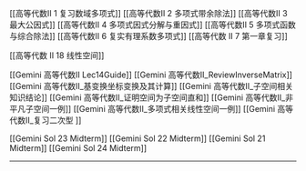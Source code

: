 [[高等代数II 1 复习数域多项式]]
[[高等代数II 2 多项式带余除法]]
[[高等代数II 3 最大公因式]]
[[高等代数II 4 多项式因式分解与重因式]]
[[高等代数II 5 多项式函数与综合除法]]
[[高等代数II 6 复实有理系数多项式]]
[[高等代数 II 7 第一章复习]]

[[高等代数 II 18 线性空间]]

[[Gemini 高等代数II Lec14Guide]]
[[Gemini 高等代数II_ReviewInverseMatrix]]
[[Gemini 高等代数II_基变换坐标变换及其计算]]
[[Gemini 高等代数II_子空间相关知识结论]]
[[Gemini 高等代数II_证明空间为子空间直和]]
[[Gemini 高等代数II_非平凡子空间一例]]
[[Gemini 高等代数II_多项式相关线性空间一例]]
[[Gemini 高等代数II_复习二次型 ]]

[[Gemini Sol 23 Midterm]]
[[Gemini Sol 22 Midterm]]
[[Gemini Sol 21 Midterm]]
[[Gemini Sol 24 Midterm]]







---
